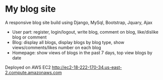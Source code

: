 # My blog site
A responsive blog site build using Django, MySql, Bootstrap, Jquary, Ajax

- User part: register, login/logout, write blog, comment on blog, like/dislike blog or comment
- Blog: display all blogs, display blogs by blog type, show views/comments/likes number on each blog
- Homepage: show views of blogs in the past 7 days, top view blogs by date

Deployed on AWS EC2 http://ec2-18-222-170-34.us-east-2.compute.amazonaws.com
